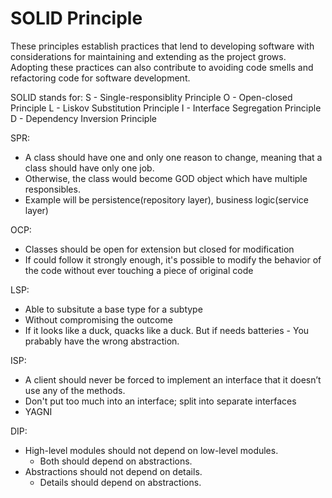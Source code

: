 # SOLID Principle

These principles establish practices that lend to developing software with considerations for maintaining and extending as the project grows. Adopting these practices can also contribute to avoiding code smells and refactoring code for software development.

SOLID stands for:
S - Single-responsiblity Principle
O - Open-closed Principle
L - Liskov Substitution Principle
I - Interface Segregation Principle
D - Dependency Inversion Principle

SPR:
- A class should have one and only one reason to change, meaning that a class should have only one job.
- Otherwise, the class would become GOD object which have multiple responsibles.
- Example will be persistence(repository layer), business logic(service layer)

OCP:
- Classes should be open for extension but closed for modification
- If could follow it strongly enough, it's possible to modify the behavior of the code without ever touching a piece of original code

LSP:
- Able to subsitute a base type for a subtype
- Without compromising the outcome
- If it looks like a duck, quacks like a duck. But if needs batteries - You prabably have the wrong abstraction.

ISP:
- A client should never be forced to implement an interface that it doesn’t use any of the methods.
- Don't put too much into an interface; split into separate interfaces
- YAGNI

DIP:
- High-level modules should not depend on low-level modules. 
    - Both should depend on abstractions.
- Abstractions should not depend on details.
    - Details should depend on abstractions.
